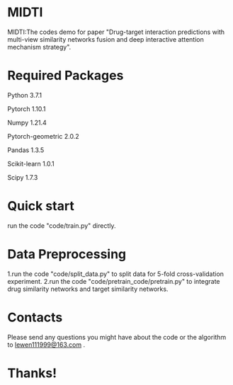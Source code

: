 # MIDTI
MIDTI:The codes demo for paper "Drug-target interaction predictions with multi-view similarity networks fusion and deep interactive attention mechanism strategy".
# Required Packages
Python 3.7.1

Pytorch 1.10.1

Numpy 1.21.4

Pytorch-geometric 2.0.2

Pandas 1.3.5

Scikit-learn 1.0.1

Scipy 1.7.3
# Quick start
run the code "code/train.py" directly.
# Data Preprocessing
1.run the code "code/split_data.py" to split data for 5-fold cross-validation experiment.
2.run the code "code/pretrain_code/pretrain.py" to integrate drug similarity networks and target similarity networks.
# Contacts
Please send any questions you might have about the code or the algorithm to lewen111999@163.com .
# Thanks!
